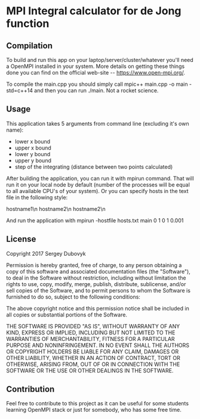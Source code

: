 # MPI Integral calculator for de Jong function

## Compilation

To build and run this app on your laptop/server/cluster/whatever you'll need a OpenMPI installed in your system. More details on getting these things done you can find on the official web-site -- https://www.open-mpi.org/.

To compile the main.cpp you should simply call mpic++ main.cpp -o main -std=c++14 and then you can run ./main. Not a rocket science.

## Usage

This application takes 5 arguments from command line (excluding it's own name):
- lower x bound
- upper x bound
- lower y bound
- upper y bound
- step of the integrating (distance between two points calculated)

After building the application, you can run it with mpirun command. That will run it on your local node by default (number of the processes will be equal to all available CPU's of your system). Or you can specify hosts in the text file in the following style:

hostname1\n
hostname2\n
hostname2\n

And run the application with mpirun -hostfile hosts.txt main 0 1 0 1 0.001

## License

Copyright 2017 Sergey Dubovyk

Permission is hereby granted, free of charge, to any person obtaining a copy of this software and associated documentation files (the "Software"), to deal in the Software without restriction, including without limitation the rights to use, copy, modify, merge, publish, distribute, sublicense, and/or sell copies of the Software, and to permit persons to whom the Software is furnished to do so, subject to the following conditions:

The above copyright notice and this permission notice shall be included in all copies or substantial portions of the Software.

THE SOFTWARE IS PROVIDED "AS IS", WITHOUT WARRANTY OF ANY KIND, EXPRESS OR IMPLIED, INCLUDING BUT NOT LIMITED TO THE WARRANTIES OF MERCHANTABILITY, FITNESS FOR A PARTICULAR PURPOSE AND NONINFRINGEMENT. IN NO EVENT SHALL THE AUTHORS OR COPYRIGHT HOLDERS BE LIABLE FOR ANY CLAIM, DAMAGES OR OTHER LIABILITY, WHETHER IN AN ACTION OF CONTRACT, TORT OR OTHERWISE, ARISING FROM, OUT OF OR IN CONNECTION WITH THE SOFTWARE OR THE USE OR OTHER DEALINGS IN THE SOFTWARE.

## Contribution

Feel free to contribute to this project as it can be useful for some students learning OpenMPI stack or just for somebody, who has some free time.
